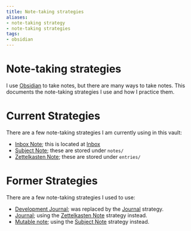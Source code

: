 ```yaml
---
title: Note-taking strategies
aliases:
- note-taking strategy
- note-taking strategies
tags:
- obsidian
---
```


# Note-taking strategies

I use [Obsidian](../tags/obsidian.md) to take notes, but there are many ways to take notes. This documents the note-taking strategies I use and how I practice them.

# Current Strategies

There are a few note-taking strategies I am currently using in this vault:

* [Inbox Note](inbox-note.md); this is located at [Inbox](../inbox.md)
* [Subject Note](notes/subject-note.md); these are stored under `notes/`
* [Zettelkasten Note](notes/zettelkasten-note.md); these are stored under `entries/`

# Former Strategies

There are a few note-taking strategies I used to use:

* [Development Journal](development-journal.md); was replaced by the [Journal](journal.md) strategy.
* [Journal](notes/journal.md); using the [Zettelkasten Note](notes/zettelkasten-note.md) strategy instead.
* [Mutable note](mutable-note.md); using the [Subject Note](subject-note.md) strategy instead.
